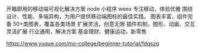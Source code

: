 开箱即用的移动端可视化解决方案 node 小程序 weex
专注移动，体验优雅
围绕设计、性能、多端异构，为用户提供移动端图标的最佳实践。
图表丰富，组件完备
50+类图表，覆盖各类场景
扩展灵活，创意无限
插件机制，图形、动画、交互灵活扩展
行业通用，解决方案
基金理财、健康运动，新零售

https://www.yuque.com/mo-college/beginner-tutorial/fdqszq

